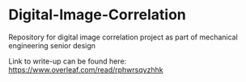 # Digital-Image-Correlation

Repository for digital image correlation project as part of mechanical engineering senior design

Link to write-up can be found here: https://www.overleaf.com/read/rphwrsqyzhhk
